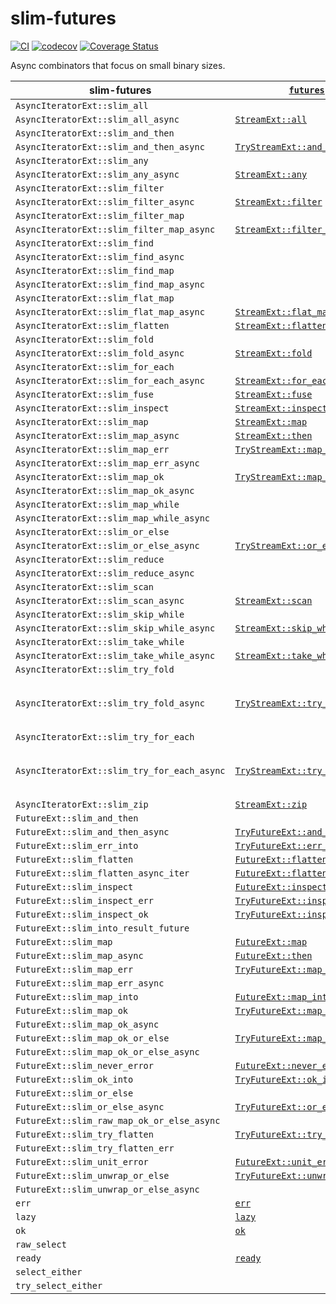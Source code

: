 # slim-futures

[![CI](https://github.com/EFanZh/slim-futures/actions/workflows/ci.yml/badge.svg)](https://github.com/EFanZh/slim-futures/actions/workflows/ci.yml)
[![codecov](https://codecov.io/gh/EFanZh/slim-futures/branch/main/graph/badge.svg)](https://codecov.io/gh/EFanZh/slim-futures)
[![Coverage Status](https://coveralls.io/repos/github/EFanZh/slim-futures/badge.svg?branch=main)](https://coveralls.io/github/EFanZh/slim-futures?branch=main)

Async combinators that focus on small binary sizes.

| slim-futures                                | [`futures`]                      | Notes                 |
| ------------------------------------------- | -------------------------------- | --------------------- |
| `AsyncIteratorExt::slim_all`                |                                  |                       |
| `AsyncIteratorExt::slim_all_async`          | [`StreamExt::all`]               |                       |
| `AsyncIteratorExt::slim_and_then`           |                                  |                       |
| `AsyncIteratorExt::slim_and_then_async`     | [`TryStreamExt::and_then`]       |                       |
| `AsyncIteratorExt::slim_any`                |                                  |                       |
| `AsyncIteratorExt::slim_any_async`          | [`StreamExt::any`]               |                       |
| `AsyncIteratorExt::slim_filter`             |                                  |                       |
| `AsyncIteratorExt::slim_filter_async`       | [`StreamExt::filter`]            |                       |
| `AsyncIteratorExt::slim_filter_map`         |                                  |                       |
| `AsyncIteratorExt::slim_filter_map_async`   | [`StreamExt::filter_map`]        |                       |
| `AsyncIteratorExt::slim_find`               |                                  |                       |
| `AsyncIteratorExt::slim_find_async`         |                                  |                       |
| `AsyncIteratorExt::slim_find_map`           |                                  |                       |
| `AsyncIteratorExt::slim_find_map_async`     |                                  |                       |
| `AsyncIteratorExt::slim_flat_map`           |                                  |                       |
| `AsyncIteratorExt::slim_flat_map_async`     | [`StreamExt::flat_map`]          |                       |
| `AsyncIteratorExt::slim_flatten`            | [`StreamExt::flatten`]           |                       |
| `AsyncIteratorExt::slim_fold`               |                                  |                       |
| `AsyncIteratorExt::slim_fold_async`         | [`StreamExt::fold`]              |                       |
| `AsyncIteratorExt::slim_for_each`           |                                  |                       |
| `AsyncIteratorExt::slim_for_each_async`     | [`StreamExt::for_each`]          |                       |
| `AsyncIteratorExt::slim_fuse`               | [`StreamExt::fuse`]              |                       |
| `AsyncIteratorExt::slim_inspect`            | [`StreamExt::inspect`]           |                       |
| `AsyncIteratorExt::slim_map`                | [`StreamExt::map`]               |                       |
| `AsyncIteratorExt::slim_map_async`          | [`StreamExt::then`]              |                       |
| `AsyncIteratorExt::slim_map_err`            | [`TryStreamExt::map_err`]        |                       |
| `AsyncIteratorExt::slim_map_err_async`      |                                  |                       |
| `AsyncIteratorExt::slim_map_ok`             | [`TryStreamExt::map_ok`]         |                       |
| `AsyncIteratorExt::slim_map_ok_async`       |                                  |                       |
| `AsyncIteratorExt::slim_map_while`          |                                  |                       |
| `AsyncIteratorExt::slim_map_while_async`    |                                  |                       |
| `AsyncIteratorExt::slim_or_else`            |                                  |                       |
| `AsyncIteratorExt::slim_or_else_async`      | [`TryStreamExt::or_else`]        |                       |
| `AsyncIteratorExt::slim_reduce`             |                                  |                       |
| `AsyncIteratorExt::slim_reduce_async`       |                                  |                       |
| `AsyncIteratorExt::slim_scan`               |                                  |                       |
| `AsyncIteratorExt::slim_scan_async`         | [`StreamExt::scan`]              |                       |
| `AsyncIteratorExt::slim_skip_while`         |                                  |                       |
| `AsyncIteratorExt::slim_skip_while_async`   | [`StreamExt::skip_while`]        |                       |
| `AsyncIteratorExt::slim_take_while`         |                                  |                       |
| `AsyncIteratorExt::slim_take_while_async`   | [`StreamExt::take_while`]        |                       |
| `AsyncIteratorExt::slim_try_fold`           |                                  |                       |
| `AsyncIteratorExt::slim_try_fold_async`     | [`TryStreamExt::try_fold`]       | Not exactly the same. |
| `AsyncIteratorExt::slim_try_for_each`       |                                  |                       |
| `AsyncIteratorExt::slim_try_for_each_async` | [`TryStreamExt::try_for_each`]   | Not exactly the same. |
| `AsyncIteratorExt::slim_zip`                | [`StreamExt::zip`]               |                       |
| `FutureExt::slim_and_then`                  |                                  |                       |
| `FutureExt::slim_and_then_async`            | [`TryFutureExt::and_then`]       |                       |
| `FutureExt::slim_err_into`                  | [`TryFutureExt::err_into`]       |                       |
| `FutureExt::slim_flatten`                   | [`FutureExt::flatten`]           |                       |
| `FutureExt::slim_flatten_async_iter`        | [`FutureExt::flatten_stream`]    |                       |
| `FutureExt::slim_inspect`                   | [`FutureExt::inspect`]           |                       |
| `FutureExt::slim_inspect_err`               | [`TryFutureExt::inspect_err`]    |                       |
| `FutureExt::slim_inspect_ok`                | [`TryFutureExt::inspect_ok`]     |                       |
| `FutureExt::slim_into_result_future`        |                                  |                       |
| `FutureExt::slim_map`                       | [`FutureExt::map`]               |                       |
| `FutureExt::slim_map_async`                 | [`FutureExt::then`]              |                       |
| `FutureExt::slim_map_err`                   | [`TryFutureExt::map_err`]        |                       |
| `FutureExt::slim_map_err_async`             |                                  |                       |
| `FutureExt::slim_map_into`                  | [`FutureExt::map_into`]          |                       |
| `FutureExt::slim_map_ok`                    | [`TryFutureExt::map_ok`]         |                       |
| `FutureExt::slim_map_ok_async`              |                                  |                       |
| `FutureExt::slim_map_ok_or_else`            | [`TryFutureExt::map_ok_or_else`] |                       |
| `FutureExt::slim_map_ok_or_else_async`      |                                  |                       |
| `FutureExt::slim_never_error`               | [`FutureExt::never_error`]       |                       |
| `FutureExt::slim_ok_into`                   | [`TryFutureExt::ok_into`]        |                       |
| `FutureExt::slim_or_else`                   |                                  |                       |
| `FutureExt::slim_or_else_async`             | [`TryFutureExt::or_else`]        |                       |
| `FutureExt::slim_raw_map_ok_or_else_async`  |                                  |                       |
| `FutureExt::slim_try_flatten`               | [`TryFutureExt::try_flatten`]    |                       |
| `FutureExt::slim_try_flatten_err`           |                                  |                       |
| `FutureExt::slim_unit_error`                | [`FutureExt::unit_error`]        |                       |
| `FutureExt::slim_unwrap_or_else`            | [`TryFutureExt::unwrap_or_else`] |                       |
| `FutureExt::slim_unwrap_or_else_async`      |                                  |                       |
| `err`                                       | [`err`]                          |                       |
| `lazy`                                      | [`lazy`]                         |                       |
| `ok`                                        | [`ok`]                           |                       |
| `raw_select`                                |                                  |                       |
| `ready`                                     | [`ready`]                        |                       |
| `select_either`                             |                                  |                       |
| `try_select_either`                         |                                  |                       |

[`futures`]: https://docs.rs/futures/latest/futures/
[`FutureExt::flatten`]: https://docs.rs/futures/latest/futures/future/trait.FutureExt.html#method.flatten
[`FutureExt::flatten_stream`]: https://docs.rs/futures/latest/futures/future/trait.FutureExt.html#method.flatten_stream
[`FutureExt::inspect`]: https://docs.rs/futures/latest/futures/future/trait.FutureExt.html#method.inspect
[`FutureExt::map`]: https://docs.rs/futures/latest/futures/future/trait.FutureExt.html#method.map
[`FutureExt::map_into`]: https://docs.rs/futures/latest/futures/future/trait.FutureExt.html#method.map_into
[`FutureExt::never_error`]: https://docs.rs/futures/latest/futures/future/trait.FutureExt.html#method.never_error
[`FutureExt::then`]: https://docs.rs/futures/latest/futures/future/trait.FutureExt.html#method.then
[`FutureExt::unit_error`]: https://docs.rs/futures/latest/futures/future/trait.FutureExt.html#method.unit_error
[`StreamExt::all`]: https://docs.rs/futures/latest/futures/stream/trait.StreamExt.html#method.all
[`StreamExt::any`]: https://docs.rs/futures/latest/futures/stream/trait.StreamExt.html#method.any
[`StreamExt::filter`]: https://docs.rs/futures/latest/futures/stream/trait.StreamExt.html#method.filter
[`StreamExt::filter_map`]: https://docs.rs/futures/latest/futures/stream/trait.StreamExt.html#method.filter_map
[`StreamExt::flat_map`]: https://docs.rs/futures/latest/futures/stream/trait.StreamExt.html#method.flat_map
[`StreamExt::flatten`]: https://docs.rs/futures/latest/futures/stream/trait.StreamExt.html#method.flatten
[`StreamExt::fold`]: https://docs.rs/futures/latest/futures/stream/trait.StreamExt.html#method.fold
[`StreamExt::for_each`]: https://docs.rs/futures/latest/futures/stream/trait.StreamExt.html#method.for_each
[`StreamExt::fuse`]: https://docs.rs/futures/latest/futures/stream/trait.StreamExt.html#method.fuse
[`StreamExt::inspect`]: https://docs.rs/futures/latest/futures/stream/trait.StreamExt.html#method.inspect
[`StreamExt::map`]: https://docs.rs/futures/latest/futures/stream/trait.StreamExt.html#method.map
[`StreamExt::scan`]: https://docs.rs/futures/latest/futures/stream/trait.StreamExt.html#method.scan
[`StreamExt::skip_while`]: https://docs.rs/futures/latest/futures/stream/trait.StreamExt.html#method.skip_while
[`StreamExt::take_while`]: https://docs.rs/futures/latest/futures/stream/trait.StreamExt.html#method.take_while
[`StreamExt::then`]: https://docs.rs/futures/latest/futures/stream/trait.StreamExt.html#method.then
[`StreamExt::zip`]: https://docs.rs/futures/latest/futures/stream/trait.StreamExt.html#method.zip
[`TryFutureExt::and_then`]: https://docs.rs/futures/latest/futures/future/trait.TryFutureExt.html#method.and_then
[`TryFutureExt::err_into`]: https://docs.rs/futures/latest/futures/future/trait.TryFutureExt.html#method.err_into
[`TryFutureExt::inspect_err`]: https://docs.rs/futures/latest/futures/future/trait.TryFutureExt.html#method.inspect_err
[`TryFutureExt::inspect_ok`]: https://docs.rs/futures/latest/futures/future/trait.TryFutureExt.html#method.inspect_ok
[`TryFutureExt::map_err`]: https://docs.rs/futures/latest/futures/future/trait.TryFutureExt.html#method.map_err
[`TryFutureExt::map_ok`]: https://docs.rs/futures/latest/futures/future/trait.TryFutureExt.html#method.map_ok
[`TryFutureExt::map_ok_or_else`]: https://docs.rs/futures/latest/futures/future/trait.TryFutureExt.html#method.map_ok_or_else
[`TryFutureExt::ok_into`]: https://docs.rs/futures/latest/futures/future/trait.TryFutureExt.html#method.ok_into
[`TryFutureExt::or_else`]: https://docs.rs/futures/latest/futures/future/trait.TryFutureExt.html#method.or_else
[`TryFutureExt::try_flatten`]: https://docs.rs/futures/latest/futures/future/trait.TryFutureExt.html#method.try_flatten
[`TryFutureExt::unwrap_or_else`]: https://docs.rs/futures/latest/futures/future/trait.TryFutureExt.html#method.unwrap_or_else
[`TryStreamExt::and_then`]: https://docs.rs/futures/latest/futures/stream/trait.TryStreamExt.html#method.and_then
[`TryStreamExt::map_err`]: https://docs.rs/futures/latest/futures/stream/trait.TryStreamExt.html#method.map_err
[`TryStreamExt::map_ok`]: https://docs.rs/futures/latest/futures/stream/trait.TryStreamExt.html#method.map_ok
[`TryStreamExt::or_else`]: https://docs.rs/futures/latest/futures/stream/trait.TryStreamExt.html#method.or_else
[`TryStreamExt::try_fold`]: https://docs.rs/futures/latest/futures/stream/trait.TryStreamExt.html#method.try_fold
[`TryStreamExt::try_for_each`]: https://docs.rs/futures/latest/futures/stream/trait.TryStreamExt.html#method.try_for_each
[`err`]: https://docs.rs/futures/latest/futures/future/fn.err.html
[`lazy`]: https://docs.rs/futures/latest/futures/future/fn.lazy.html
[`ok`]: https://docs.rs/futures/latest/futures/future/fn.ok.html
[`ready`]: https://docs.rs/futures/latest/futures/future/fn.ready.html
